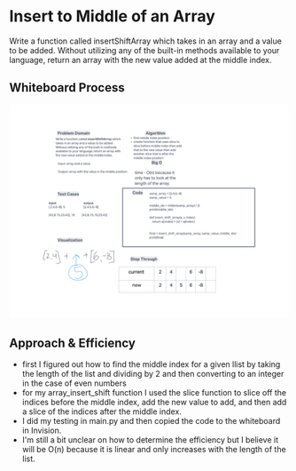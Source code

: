 # Insert to Middle of an Array
Write a function called insertShiftArray which takes in an array and a value to be added. Without utilizing any of the built-in methods available to your language, return an array with the new value added at the middle index.

## Whiteboard Process
![array-insert-shift.png](array-insert-shift.png)

## Approach & Efficiency
- first I figured out how to find the middle index for a given llist by taking the length of the list and dividing by 2 and then converting to an integer in the case of even numbers
- for my array_insert_shift function I used the slice function to slice off the indices before the middle index, add the new value to add, and then add a slice of the indices after the middle index.
- I did my testing in main.py and then copied the code to the whiteboard in Invision.
- I'm still a bit unclear on how to determine the efficiency but I believe it will be O(n) because it is linear and only increases with the length of the list.
